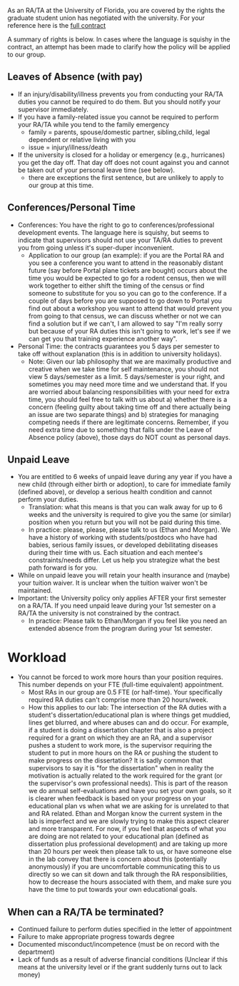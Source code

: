 As an RA/TA at the University of Florida, you are covered by the rights the graduate student union has negotiated with the university. For your reference here is the [full contract](link)

A summary of rights is below. In cases where the language is squishy in the contract, an attempt has been made to clarify how the policy will be applied to our group. 

## Leaves of Absence (with pay)
* If an injury/disability/illness prevents you from conducting your RA/TA duties you cannot be required to do them. But you should notify your supervisor immediately.    
* If you have a family-related issue you cannot be required to perform your RA/TA while you tend to the family emergency
    * family = parents, spouse/domestic partner, sibling,child, legal dependent or relative living with you
    * issue = injury/illness/death
* If the university is closed for a holiday or emergency (e.g., hurricanes) you get the day off. That day off does not count against you and cannot be taken out of your personal leave time (see below). 
    * there are exceptions the first sentence, but are unlikely to apply to our group at this time.

## Conferences/Personal Time
* Conferences: You have the right to go to conferences/professional development events. The language here is squishy, but seems to indicate that supervisors should not use your TA/RA duties to prevent you from going unless it's super-duper inconvenient.
    * Application to our group (an example): if you are the Portal RA and you see a conference you want to attend in the reasonably distant future (say before Portal plane tickets are bought) occurs about the time you would be expected to go for a rodent census, then we will work together to either shift the timing of the census or find someone to substitute for you so you can go to the conference. If a couple of days before you are supposed to go down to Portal you find out about a workshop you want to attend that would prevent you from going to that census, we can discuss whether or not we can find a solution but if we can't, I am allowed to say "I'm really sorry but because of your RA duties this isn't going to work, let's see if we can get you that training experience another way".
* Personal Time: the contracts guarantees you 5 days per semester to take off without explanation (this is in addition to university holidays).
    * Note: Given our lab philosophy that we are maximally productive and creative when we take time for self maintenance, you should not view 5 days/semester as a limit. 5 days/semester is your right, and sometimes you may need more time and we understand that. If you are worried about balancing responsibilities with your need for extra time, you should feel free to talk with us about a) whether there is a concern (feeling guilty about taking time off and there actually being an issue are two separate things) and b) strategies for managing competing needs if there are legitimate concerns. Remember, if you need extra time due to something that falls under the Leave of Absence policy (above), those days do NOT count as personal days.

## Unpaid Leave
* You are entitled to 6 weeks of unpaid leave during any year if you have a new child (through either birth or adoption), to care for immediate family (defined above), or develop a serious health condition and cannot perform your duties. 
    * Translation: what this means is that you can walk away for up to 6 weeks and the university is required to give you the same (or similar) position when you return but you will not be paid during this time.
    * In practice: please, please, please talk to us (Ethan and Morgan). We have a history of working with students/postdocs who have had babies, serious family issues, or developed debilitating diseases during their time with us. Each situation and each mentee's constraints/needs differ. Let us help you strategize what the best path forward is for you.
* While on unpaid leave you will retain your health insurance and (maybe) your tuition waiver. It is unclear when the tuition waiver won't be maintained.
* Important: the University policy only applies AFTER your first semester on a RA/TA. If you need unpaid leave during your 1st semester on a RA/TA the university is not constrained by the contract.
    * In practice: Please talk to Ethan/Morgan if you feel like you need an extended absence from the program during your 1st semester.

# Workload
* You cannot be forced to work more hours than your position requires. This number depends on your FTE (full-time equivalent) appointment. 
    * Most RAs in our group are 0.5 FTE (or half-time). Your specifically required RA duties can't comprise more than 20 hours/week. 
    * How this applies to our lab: The intersection of the RA duties with a student's dissertation/educational plan is where things get muddied, lines get blurred, and where abuses can and do occur. For example, if a student is doing a dissertation chapter that is also a project required for a grant on which they are an RA, and a supervisor pushes a student to work more, is the supervisor requiring the student to put in more hours on the RA or pushing the student to make progress on the dissertation? It is sadly common that supervisors to say it is "for the dissertation" when in reality the motivation is actually related to the work required for the grant (or the supervisor's own professional needs). This is part of the reason we do annual self-evaluations and have you set your own goals, so it is clearer when feedback is based on your progress on your educational plan vs when what we are asking for is unrelated to that and RA related. Ethan and Morgan know the current system in the lab is imperfect and we are slowly trying to make this aspect clearer and more transparent. For now, if you feel that aspects of what you are doing are not related to your educational plan (defined as dissertation plus professional development) and are taking up more than 20 hours per week then please talk to us, or have someone else in the lab convey that there is concern about this (potentially anonymously) if you are uncomfortable communicating this to us directly so we can sit down and talk through the RA responsibilities, how to decrease the hours associated with them, and make sure you have the time to put towards your own educational goals.








## When can a RA/TA be terminated?
* Continued failure to perform duties specified in the letter of appointment
* Failure to make appropriate progress towards degree
* Documented misconduct/incompetence (must be on record with the department)
* Lack of funds as a result of adverse financial conditions (Unclear if this means at the university level or if the grant suddenly turns out to lack money)


